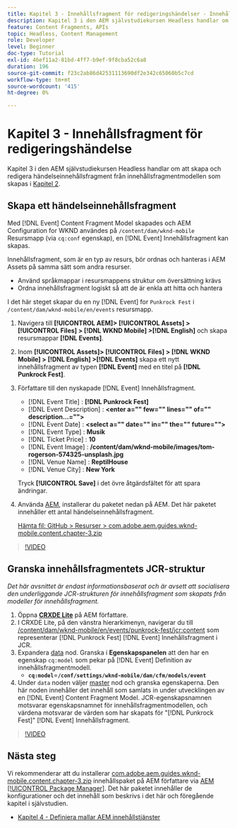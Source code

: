 ```yaml
---
title: Kapitel 3 - Innehållsfragment för redigeringshändelser - Innehållstjänster
description: Kapitel 3 i den AEM självstudiekursen Headless handlar om att skapa och redigera händelseinnehållsfragment från innehållsfragmentmodellen som skapas i kapitel 2.
feature: Content Fragments, APIs
topic: Headless, Content Management
role: Developer
level: Beginner
doc-type: Tutorial
exl-id: 46ef11a2-81bd-4ff7-b9ef-9f8cba52c6a8
duration: 196
source-git-commit: f23c2ab86d42531113690df2e342c65060b5c7cd
workflow-type: tm+mt
source-wordcount: '415'
ht-degree: 0%

---
```


# Kapitel 3 - Innehållsfragment för redigeringshändelse

Kapitel 3 i den AEM självstudiekursen Headless handlar om att skapa och redigera händelseinnehållsfragment från innehållsfragmentmodellen som skapas i [Kapitel 2](./chapter-2.md).

## Skapa ett händelseinnehållsfragment

Med [!DNL Event] Content Fragment Model skapades och AEM Configuration for WKND användes på `/content/dam/wknd-mobile` Resursmapp (via `cq:conf` egenskap), en [!DNL Event] Innehållsfragment kan skapas.

Innehållsfragment, som är en typ av resurs, bör ordnas och hanteras i AEM Assets på samma sätt som andra resurser.

* Använd språkmappar i resursmappens struktur om översättning krävs
* Ordna innehållsfragment logiskt så att de är enkla att hitta och hantera

I det här steget skapar du en ny [!DNL Event] for `Punkrock Fest` i `/content/dam/wknd-mobile/en/events` resursmapp.

1. Navigera till **[!UICONTROL AEM]> [!UICONTROL Assets] > [!UICONTROL Files] > [!DNL WKND Mobile] >[!DNL English]** och skapa resursmappar **[!DNL Events]**.
1. Inom **[!UICONTROL Assets]> [!UICONTROL Files] > [!DNL WKND Mobile] > [!DNL English] >[!DNL Events]** skapa ett nytt innehållsfragment av typen **[!DNL Event]** med en titel på **[!DNL Punkrock Fest]**.
1. Författare till den nyskapade [!DNL Event] Innehållsfragment.

   * [!DNL Event Title] : **[!DNL Punkrock Fest]**
   * [!DNL Event Description] : **&lt;enter a=&quot;&quot; few=&quot;&quot; lines=&quot;&quot; of=&quot;&quot; description...=&quot;&quot;>**
   * [!DNL Event Date] : **&lt;select a=&quot;&quot; date=&quot;&quot; in=&quot;&quot; the=&quot;&quot; future=&quot;&quot;>**
   * [!DNL Event Type] : **Musik**
   * [!DNL Ticket Price] : **10**
   * [!DNL Event Image] : **/content/dam/wknd-mobile/images/tom-rogerson-574325-unsplash.jpg**
   * [!DNL Venue Name] : **ReptilHouse**
   * [!DNL Venue City] : **New York**

   Tryck **[!UICONTROL Save]** i det övre åtgärdsfältet för att spara ändringar.

1. Använda [AEM](http://localhost:4502/crx/packmgr/index.jsp), installerar du paketet nedan på AEM. Det här paketet innehåller ett antal händelseinnehållsfragment.

   [Hämta fil: GitHub > Resurser > com.adobe.aem.guides.wknd-mobile.content.chapter-3.zip](https://github.com/adobe/aem-guides-wknd-mobile/releases/latest)

>[!VIDEO](https://video.tv.adobe.com/v/28338?quality=12&learn=on)

## Granska innehållsfragmentets JCR-struktur

*Det här avsnittet är endast informationsbaserat och är avsett att socialisera den underliggande JCR-strukturen för innehållsfragment som skapats från modeller för innehållsfragment.*

1. Öppna **[CRXDE Lite](http://localhost:4502/crx/de/index.jsp)** på AEM författare.
1. I CRXDE Lite, på den vänstra hierarkimenyn, navigerar du till [/content/dam/wknd-mobile/en/events/punkrock-fest/jcr:content](http://localhost:4502/crx/de/index.jsp#/content/dam/wknd-mobile/en/events/punkrock-fest/jcr:content) som representerar [!DNL Punkrock Fest] [!DNL Event] Innehållsfragment i JCR.
1. Expandera [data](http://localhost:4502/crx/de/index.jsp#/content/dam/wknd-mobile/en/events/punkrock-fest/jcr:content/data/master) nod.
Granska i **Egenskapspanelen** att den har en egenskap `cq:model` som pekar på [!DNL Event] Definition av innehållsfragmentmodell.
   * **`cq:model`**=**`/conf/settings/wknd-mobile/dam/cfm/models/event`**
1. Under `data` noden väljer [master](http://localhost:4502/crx/de/index.jsp#/content/dam/wknd-mobile/en/events/punkrock-fest/jcr:content/data/master) nod och granska egenskaperna. Den här noden innehåller det innehåll som samlats in under utvecklingen av en [!DNL Event] Content Fragment Model. JCR-egenskapsnamnen motsvarar egenskapsnamnet för innehållsfragmentmodellen, och värdena motsvarar de värden som har skapats för &quot;[!DNL Punkrock Fest]&quot; [!DNL Event] Innehållsfragment.

>[!VIDEO](https://video.tv.adobe.com/v/28356?quality=12&learn=on)

## Nästa steg

Vi rekommenderar att du installerar [com.adobe.aem.guides.wknd-mobile.content.chapter-3.zip](https://github.com/adobe/aem-guides-wknd-mobile/releases/latest) innehållspaket på AEM författare via [AEM [!UICONTROL Package Manager]](http://localhost:4502/crx/packmgr/index.jsp). Det här paketet innehåller de konfigurationer och det innehåll som beskrivs i det här och föregående kapitel i självstudien.

* [Kapitel 4 - Definiera mallar AEM innehållstjänster](./chapter-4.md)
